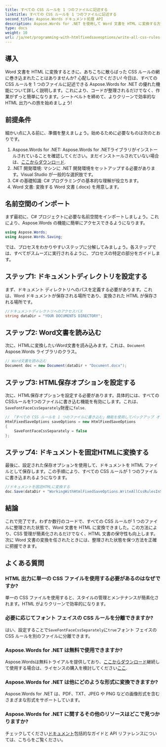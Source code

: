 ```yaml
---
title: すべての CSS ルールを 1 つのファイルに記述する
linktitle: すべての CSS ルールを 1 つのファイルに記述する
second_title: Aspose.Words ドキュメント処理 API
description: Aspose.Words for .NET を使用して Word 文書を HTML に変換する方法を学びます。すべての CSS ルールが 1 つのファイルにまとめられており、コードがよりクリーンになり、メンテナンスが容易になります。
type: docs
weight: 10
url: /ja/net/programming-with-htmlfixedsaveoptions/write-all-css-rules-in-single-file/
---
```

## 導入

Word 文書を HTML に変換するときに、あちこちに散らばった CSS ルールの網に巻き込まれたことはありませんか? 心配しないでください! 今日は、すべての CSS ルールを 1 つのファイルに記述できる Aspose.Words for .NET の優れた機能について詳しく説明します。これにより、コードが整理されるだけでなく、作業がずっと簡単になります。シートベルトを締めて、よりクリーンで効率的な HTML 出力への旅を始めましょう!

## 前提条件

細かい点に入る前に、準備を整えましょう。始めるために必要なものは次のとおりです。

1.  Aspose.Words for .NET: Aspose.Words for .NETライブラリがインストールされていることを確認してください。まだインストールされていない場合は、[ここからダウンロード](https://releases.aspose.com/words/net/).
2. .NET 開発環境: マシンに .NET 開発環境をセットアップする必要があります。Visual Studio が一般的な選択肢です。
3. C# の基礎知識: C# プログラミングの基本的な理解が役立ちます。
4. Word 文書: 変換する Word 文書 (.docx) を用意します。

## 名前空間のインポート

まず最初に、C# プロジェクトに必要な名前空間をインポートしましょう。これにより、Aspose.Words の機能に簡単にアクセスできるようになります。

```csharp
using Aspose.Words;
using Aspose.Words.Saving;
```

では、プロセスをわかりやすいステップに分解してみましょう。各ステップでは、すべてがスムーズに実行されるように、プロセスの特定の部分をガイドします。

## ステップ1: ドキュメントディレクトリを設定する

まず、ドキュメント ディレクトリへのパスを定義する必要があります。これは、Word ドキュメントが保存される場所であり、変換された HTML が保存される場所です。

```csharp
//ドキュメントディレクトリへのアクセスパス
string dataDir = "YOUR DOCUMENTS DIRECTORY";
```

## ステップ2: Word文書を読み込む

次に、HTMLに変換したいWord文書を読み込みます。これは、`Document` Aspose.Words ライブラリのクラス。

```csharp
// Word文書を読み込む
Document doc = new Document(dataDir + "Document.docx");
```

## ステップ3: HTML保存オプションを設定する

次に、HTML保存オプションを設定する必要があります。具体的には、すべてのCSSルールを1つのファイルに書き込む機能を有効にします。これは、`SaveFontFaceCssSeparately`財産に`false`.

```csharp
// 「すべての CSS ルールを 1 つのファイルに書き込む」機能を使用してバックアップ オプションを構成する
HtmlFixedSaveOptions saveOptions = new HtmlFixedSaveOptions 
{ 
    SaveFontFaceCssSeparately = false 
};
```

## ステップ4: ドキュメントを固定HTMLに変換する

最後に、設定された保存オプションを使用して、ドキュメントを HTML ファイルとして保存します。この手順により、すべての CSS ルールが 1 つのファイルに書き込まれるようになります。

```csharp
//ドキュメントを固定HTMLに変換する
doc.Save(dataDir + "WorkingWithHtmlFixedSaveOptions.WriteAllCssRulesInSingleFile.html", saveOptions);
```

## 結論

これで完了です。わずか数行のコードで、すべての CSS ルールが 1 つのファイルに整理された状態で、Word 文書を HTML に変換できました。この方法により、CSS 管理が簡素化されるだけでなく、HTML 文書の保守性も向上します。次に Word 文書の変換を任されたときには、整理された状態を保つ方法を正確に把握できます。

## よくある質問

### HTML 出力に単一の CSS ファイルを使用する必要があるのはなぜですか?
単一の CSS ファイルを使用すると、スタイルの管理とメンテナンスが簡素化されます。HTML がよりクリーンで効率的になります。

### 必要に応じてフォント フェイスの CSS ルールを分離できますか?
はい、設定することで`SaveFontFaceCssSeparately`に`true`フォント フェイスの CSS ルールを別のファイルに分離できます。

### Aspose.Words for .NET は無料で使用できますか?
 Aspose.Wordsは無料トライアルを提供しており、[ここからダウンロード](https://releases.aspose.com/)継続して使用する場合は、ライセンスの購入を検討してください[ここ](https://purchase.aspose.com/buy).

### Aspose.Words for .NET は他にどのような形式に変換できますか?
Aspose.Words for .NET は、PDF、TXT、JPEG や PNG などの画像形式を含むさまざまな形式をサポートしています。

### Aspose.Words for .NET に関するその他のリソースはどこで見つかりますか?
チェックしてください[ドキュメント](https://reference.aspose.com/words/net/)包括的なガイドと API リファレンスについては、こちらをご覧ください。
